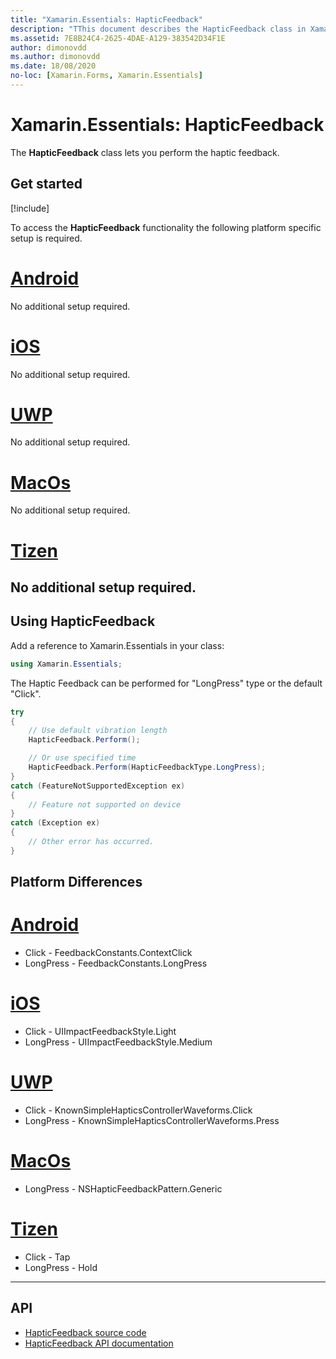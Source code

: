```yaml
---
title: "Xamarin.Essentials: HapticFeedback"
description: "TThis document describes the HapticFeedback class in Xamarin.Essentials, which lets you perform the haptic feedback."
ms.assetid: 7E8B24C4-2625-4DAE-A129-383542D34F1E
author: dimonovdd
ms.author: dimonovdd
ms.date: 18/08/2020
no-loc: [Xamarin.Forms, Xamarin.Essentials]
---
```


# Xamarin.Essentials: HapticFeedback

The **HapticFeedback** class lets you perform the haptic feedback.

## Get started

[!include[](~/essentials/includes/get-started.md)]

To access the **HapticFeedback** functionality the following platform specific setup is required.

# [Android](#tab/android)

No additional setup required.

# [iOS](#tab/ios)

No additional setup required.

# [UWP](#tab/uwp)

No additional setup required.

# [MacOs](#tab/macos)

No additional setup required.

# [Tizen](#tab/tizen)

No additional setup required.
-----

## Using HapticFeedback

Add a reference to Xamarin.Essentials in your class:

```csharp
using Xamarin.Essentials;
```

The Haptic Feedback can be performed for "LongPress" type or the default "Click".

```csharp
try
{
    // Use default vibration length
    HapticFeedback.Perform();

    // Or use specified time
    HapticFeedback.Perform(HapticFeedbackType.LongPress);
}
catch (FeatureNotSupportedException ex)
{
    // Feature not supported on device
}
catch (Exception ex)
{
    // Other error has occurred.
}
```


## Platform Differences

# [Android](#tab/android)
- Click - FeedbackConstants.ContextClick
- LongPress - FeedbackConstants.LongPress

# [iOS](#tab/ios)
- Click - UIImpactFeedbackStyle.Light
- LongPress - UIImpactFeedbackStyle.Medium

# [UWP](#tab/uwp)
- Click - KnownSimpleHapticsControllerWaveforms.Click
- LongPress - KnownSimpleHapticsControllerWaveforms.Press

# [MacOs](#tab/macos)
- LongPress - NSHapticFeedbackPattern.Generic

# [Tizen](#tab/tizen)
- Click - Tap
- LongPress - Hold

-----

## API

- [HapticFeedback source code](https://github.com/xamarin/Essentials/tree/develop/Xamarin.Essentials/HapticFeedback)
- [HapticFeedback API documentation](xref:Xamarin.Essentials.HapticFeedback)


